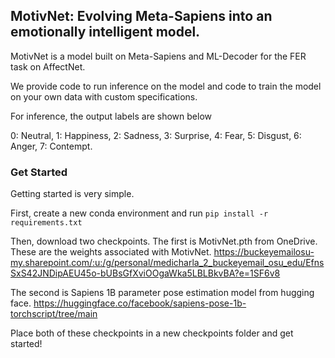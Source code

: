 ## MotivNet: Evolving Meta-Sapiens into an emotionally intelligent model.

MotivNet is a model built on Meta-Sapiens and ML-Decoder for the FER task on AffectNet.

We provide code to run inference on the model and code to train the model on your own data with custom specifications.

For inference, the output labels are shown below 

0: Neutral, 1: Happiness, 2: Sadness, 3: Surprise, 4: Fear, 5: Disgust, 6: Anger,
7: Contempt.

### Get Started

Getting started is very simple. 

First, create a new conda environment and run <code>pip install -r requirements.txt</code>

Then, download two checkpoints. The first is MotivNet.pth from OneDrive. These are the weights associated with MotivNet. https://buckeyemailosu-my.sharepoint.com/:u:/g/personal/medicharla_2_buckeyemail_osu_edu/EfnsSxS42JNDipAEU45o-bUBsGfXviOOgaWka5LBLBkvBA?e=1SF6v8

The second is Sapiens 1B parameter pose estimation model from hugging face. https://huggingface.co/facebook/sapiens-pose-1b-torchscript/tree/main

Place both of these checkpoints in a new checkpoints folder and get started!



